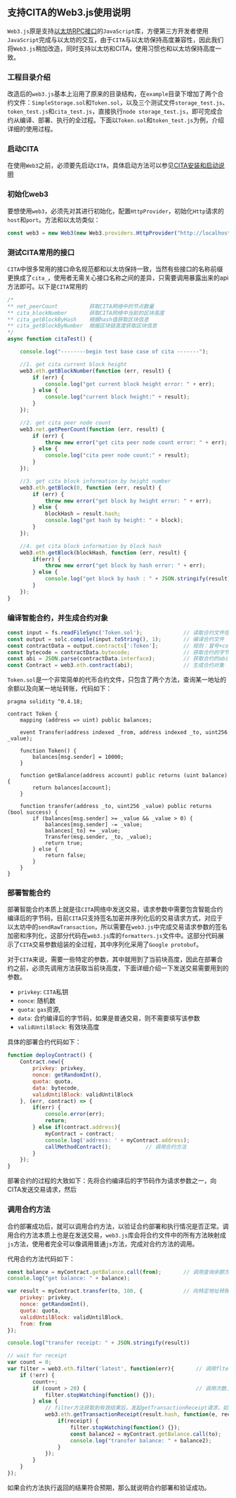 ## 支持CITA的Web3.js使用说明

`Web3.js`原是支持[以太坊RPC接口](https://github.com/ethereum/wiki/wiki/JavaScript-API)的`JavaScript`库，方便第三方开发者使用`JavaScript`完成与以太坊的交互，由于`CITA`与以太坊保持高度兼容性，因此我们将`Web3.js`稍加改造，同时支持以太坊和CITA，使用习惯也和以太坊保持高度一致。

### 工程目录介绍

改造后的`web3.js`基本上沿用了原来的目录结构，在`example`目录下增加了两个合约文件：`SimpleStorage.sol`和`Token.sol`，以及三个测试文件`storage_test.js`、`token_test.js`和`cita_test.js`，直接执行`node storage_test.js`，即可完成合约从编译、部署、执行的全过程。下面以`Token.sol`和`token_test.js`为例，介绍详细的使用过程。


### 启动CITA

在使用`Web3`之前，必须要先启动`CITA`，具体启动方法可以参见[CITA安装和启动说明](http://cita.readthedocs.io/zh_CN/latest/getting_started.html#)

### 初始化web3

要想使用`web3`，必须先对其进行初始化，配置`HttpProvider`，初始化`Http`请求的`host`和`port`。方法和以太坊类似：

```js
const web3 = new Web3(new Web3.providers.HttpProvider("http://localhost:1337"));
```

### 测试CITA常用的接口

`CITA`中很多常用的接口命名规范都和以太坊保持一致，当然有些接口的名称前缀更换成了`cita_`，使用者无需关心接口名称之间的差异，只需要调用暴露出来的api方法即可。以下是`CITA`常用的

```js
/*
** net_peerCount          获取CITA网络中的节点数量
** cita_blockNumber       获取CITA网络中当前的区块高度
** cita_getBlockByHash    根据hash值获取区块信息
** cita_getBlockByNumber  根据区块链高度获取区块信息
*/
async function citaTest() {

    console.log("--------begin test base case of cita -------");

    //1. get cita current block height
    web3.eth.getBlockNumber(function (err, result) {
        if (err) {
            console.log("get current block height error: " + err);
        } else {
            console.log("current block height:" + result);
        }
    });

    //2. get cita peer node count
    web3.net.getPeerCount(function (err, result) {
        if (err) {
            throw new error("get cita peer node count error: " + err);
        } else {
            console.log("cita peer node count:" + result);
        }
    });

    //3. get cita block information by height number
    web3.eth.getBlock(0, function (err, result) {
        if (err) {
            throw new error("get block by height error: " + err);
        } else {
            blockHash = result.hash;
            console.log("get hash by height: " + block);
        }
    });

    //4. get cita block information by block hash
    web3.eth.getBlock(blockHash, function (err, result) {
        if(err) {
            throw new error("get block by hash error: " + err);
        } else {
            console.log("get block by hash : " + JSON.stringify(result));
        }
    });
}
```
### 编译智能合约，并生成合约对象

```js
const input = fs.readFileSync('Token.sol');				// 读取合约文件信息
const output = solc.compile(input.toString(), 1);		// 编译合约文件
const contractData = output.contracts[':Token'];        // 规则：冒号+contract名称，并非文件名
const bytecode = contractData.bytecode;					// 获取合约的字节码   
const abi = JSON.parse(contractData.interface);			// 获取合约的abi值
const Contract = web3.eth.contract(abi);				// 生成合约对象
```

`Token.sol`是一个非常简单的代币合约文件，只包含了两个方法，查询某一地址的余额以及向某一地址转账，代码如下：

```solidity
pragma solidity ^0.4.18;

contract Token {
    mapping (address => uint) public balances;

    event Transfer(address indexed _from, address indexed _to, uint256 _value);

    function Token() {
        balances[msg.sender] = 10000;
    }

    function getBalance(address account) public returns (uint balance) {
        return balances[account];
    }

    function transfer(address _to, uint256 _value) public returns (bool success) {
        if (balances[msg.sender] >= _value && _value > 0) {
            balances[msg.sender] -= _value;
            balances[_to] += _value;
            Transfer(msg.sender, _to, _value);
            return true;
        } else { 
            return false; 
        }
    }
}
```

### 部署智能合约

部署智能合约本质上就是往`CITA`网络中发送交易，请求参数中需要包含智能合约编译后的字节码，目前`CITA`只支持签名加密并序列化后的交易请求方式，对应于以太坊中的`sendRawTransaction`，所以需要在`web3.js`中完成交易请求参数的签名加密和序列化，这部分代码在`web3.js`库的`formatters.js`文件中。这部分代码展示了`CITA`交易参数组装的全过程，其中序列化采用了`Google protobuf`。

对于`CITA`来说，需要一些特定的参数，其中就用到了当前块高度，因此在部署合约之前，必须先调用方法获取当前块高度，下面详细介绍一下发送交易需要用到的参数。

* `privkey`: `CITA`私钥
* `nonce`: 随机数
* `quota`: `gas`资源,
* `data`: 合约编译后的字节码，如果是普通交易，则不需要填写该参数
* `validUntilBlock`: 有效块高度

具体的部署合约代码如下：

```js
function deployContract() {
    Contract.new({
        privkey: privkey,
        nonce: getRandomInt(),
        quota: quota,
        data: bytecode,
        validUntilBlock: validUntilBlock
    }, (err, contract) => {
        if(err) {
            console.error(err);
            return;
        } else if(contract.address){
            myContract = contract;
            console.log('address: ' + myContract.address);
            callMethodContract();           // 调用合约方法
        }
    });
}
```
部署合约的过程的大致如下：先将合约编译后的字节码作为请求参数之一，向CITA发送交易请求，然后

### 调用合约方法

合约部署成功后，就可以调用合约方法，以验证合约部署和执行情况是否正常。调用合约方法本质上也是在发送交易，`web3.js`库会将合约文件中的所有方法映射成`js`方法，使用者完全可以像调用普通`js`方法，完成对合约方法的调用。

代用合约方法代码如下：

```js
const balance = myContract.getBalance.call(from);		// 调用查询余额方法
console.log("get balance: " + balance); 

var result = myContract.transfer(to, 100, {				// 向特定地址转账100个代币
    privkey: privkey,
    nonce: getRandomInt(),
    quota: quota,
    validUntilBlock: validUntilBlock,
    from: from
});

console.log("transfer receipt: " + JSON.stringify(result))

// wait for receipt
var count = 0;
var filter = web3.eth.filter('latest', function(err){		// 调用flter方法，持续监听转账方法是否已生效
    if (!err) {
        count++;
        if (count > 20) {									// 调用次数上限不超过20，超过20后停止监听
            filter.stopWatching(function() {});
        } else {
        	// filter方法获取到有效结果后，发起getTransactionReceipt请求，如果调用成功，则可以调用查询余额方法验证转账结果
            web3.eth.getTransactionReceipt(result.hash, function(e, receipt){
                if(receipt) {
                    filter.stopWatching(function() {});
                    const balance2 = myContract.getBalance.call(to);
                    console.log("transfer balance: " + balance2); 
                }
            });
        }
    }
});
```
如果合约方法执行返回的结果符合预期，那么就说明合约部署和验证成功。

